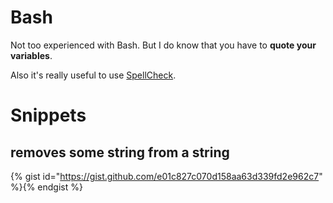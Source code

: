# Bash

Not too experienced with Bash. But I do know that you have to __quote your variables__. 

Also it's really useful to use [SpellCheck](https://www.shellcheck.net).


# Snippets

## removes some string from a string

{% gist id="https://gist.github.com/e01c827c070d158aa63d339fd2e962c7" %}{% endgist %}


